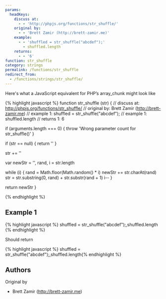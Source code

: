 ```yaml
---
params:
  headKeys:
    discuss at:
      - - 'http://phpjs.org/functions/str_shuffle/'
    original by:
      - - 'Brett Zamir (http://brett-zamir.me)'
    example:
      - - 'shuffled = str_shuffle("abcdef");'
        - shuffled.length
    returns:
      - - '6'
function: str_shuffle
category: strings
permalink: /functions/str_shuffle
redirect_from:
  - /functions/strings/str_shuffle/
---
```


<!-- WARNING! This file is auto generated by `npm run web:inject`, do not edit by hand -->

Here's what a JavaScript equivalent for PHP’s array_chunk might look like

{% highlight javascript %}
function str_shuffle (str) {
  //  discuss at: http://phpjs.org/functions/str_shuffle/
  // original by: Brett Zamir (http://brett-zamir.me)
  //   example 1: shuffled = str_shuffle("abcdef");
  //   example 1: shuffled.length
  //   returns 1: 6

  if (arguments.length === 0) {
    throw 'Wrong parameter count for str_shuffle()'
  }

  if (str == null) {
    return ''
  }

  str += ''

  var newStr = '',
    rand, i = str.length

  while (i) {
    rand = Math.floor(Math.random() * i)
    newStr += str.charAt(rand)
    str = str.substring(0, rand) + str.substr(rand + 1)
    i--
  }

  return newStr
}

{% endhighlight %}

## Example 1

{% highlight javascript %}
shuffled = str_shuffle("abcdef");,shuffled.length
{% endhighlight %}

Should return

{% highlight javascript %}
shuffled = str_shuffle("abcdef");,shuffled.length{% endhighlight %}


## Authors


Original by

- Brett Zamir (http://brett-zamir.me)

